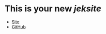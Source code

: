 ---
---

# This is your new *jeksite*

- [Site](https://remino.github.io/jeksite/)
- [GitHub](https://github.com/remino/jeksite)

